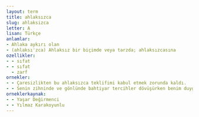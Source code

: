 ```yaml
---
layout: term
title: ahlaksızca
slug: ahlaksizca
letter: A
lisan: Türkçe
anlamlar:
- Ahlaka aykırı olan
- (ahlaksı'zca) Ahlaksız bir biçimde veya tarzda; ahlaksızcasına
ozellikler:
- - sıfat
- - sıfat
  - zarf
ornekler:
- - Çaresizlikten bu ahlaksızca teklifimi kabul etmek zorunda kaldı.
- - Senin zihninde ve gönlünde bahtiyar tercihler dövüşürken benim duygularımı ahlaksızca buluyordun.
orneklerkaynak:
- - Yaşar Değirmenci
- - Yılmaz Karakoyunlu
---
```

